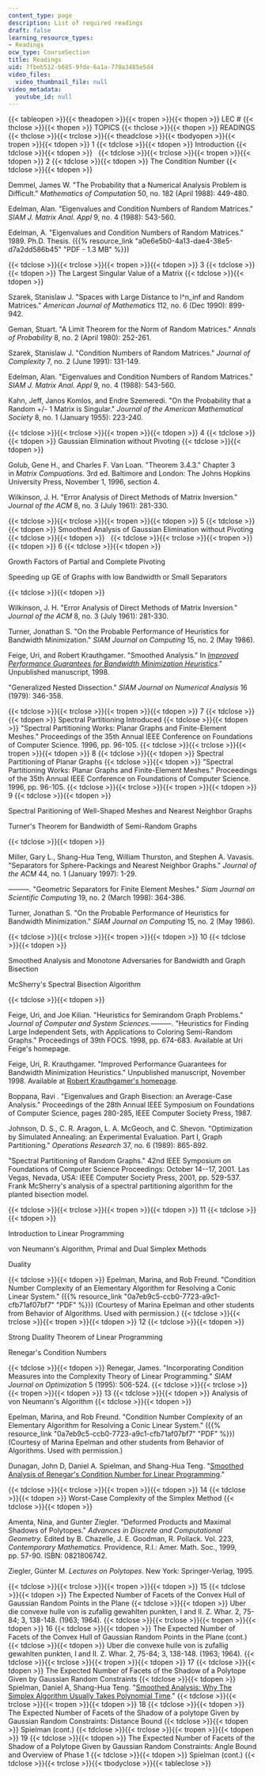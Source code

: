 ```yaml
---
content_type: page
description: List of required readings
draft: false
learning_resource_types:
- Readings
ocw_type: CourseSection
title: Readings
uid: 7fbeb512-b685-9fde-6a1a-770a3485e5d4
video_files:
  video_thumbnail_file: null
video_metadata:
  youtube_id: null
---
```

{{< tableopen >}}{{< theadopen >}}{{< tropen >}}{{< thopen >}}
LEC #
{{< thclose >}}{{< thopen >}}
TOPICS
{{< thclose >}}{{< thopen >}}
READINGS
{{< thclose >}}{{< trclose >}}{{< theadclose >}}{{< tbodyopen >}}{{< tropen >}}{{< tdopen >}}
1
{{< tdclose >}}{{< tdopen >}}
Introduction
{{< tdclose >}}{{< tdopen >}}
 
{{< tdclose >}}{{< trclose >}}{{< tropen >}}{{< tdopen >}}
2
{{< tdclose >}}{{< tdopen >}}
The Condition Number
{{< tdclose >}}{{< tdopen >}}

Demmel, James W. "The Probability that a Numerical Analysis Problem is Difficult." *Mathematics of Computation* 50, no. 182 (April 1988): 449-480.

Edelman, Alan. "Eigenvalues and Condition Numbers of Random Matrices." *SIAM J. Matrix Anal. Appl* 9, no. 4 (1988): 543-560.

Edelman, A. "Eigenvalues and Condition Numbers of Random Matrices." 1989. Ph.D. Thesis. ({{% resource_link "a0e6e5b0-4a13-dae4-38e5-d7a2dd586b45" "PDF - 1.3 MB" %}})

{{< tdclose >}}{{< trclose >}}{{< tropen >}}{{< tdopen >}}
3
{{< tdclose >}}{{< tdopen >}}
The Largest Singular Value of a Matrix
{{< tdclose >}}{{< tdopen >}}

Szarek, Stanislaw J. "Spaces with Large Distance to l^n\_inf and Random Matrices." *American Journal of Mathematics* 112, no. 6 (Dec 1990): 899-942.

Geman, Stuart. "A Limit Theorem for the Norm of Random Matrices." *Annals of Probability* 8, no. 2 (April 1980): 252-261.

Szarek, Stanislaw J. "Condition Numbers of Random Matrices." *Journal of Complexity* 7, no. 2 (June 1991): 131-149.

Edelman, Alan. "Eigenvalues and Condition Numbers of Random Matrices." *SIAM J. Matrix Anal. Appl* 9, no. 4 (1988): 543-560.

Kahn, Jeff, Janos Komlos, and Endre Szemeredi. "On the Probability that a Random +/- 1 Matrix is Singular." *Journal of the American Mathematical Society* 8, no. 1 (January 1955): 223-240.

{{< tdclose >}}{{< trclose >}}{{< tropen >}}{{< tdopen >}}
4
{{< tdclose >}}{{< tdopen >}}
Gaussian Elimination without Pivoting
{{< tdclose >}}{{< tdopen >}}

Golub, Gene H., and Charles F. Van Loan. "Theorem 3.4.3." Chapter 3 in *Matrix Compuations.* 3rd ed. Baltimore and London: The Johns Hopkins University Press, November 1, 1996, section 4.

Wilkinson, J. H. "Error Analysis of Direct Methods of Matrix Inversion." *Journal of the ACM* 8, no. 3 (July 1961): 281-330.

{{< tdclose >}}{{< trclose >}}{{< tropen >}}{{< tdopen >}}
5
{{< tdclose >}}{{< tdopen >}}
Smoothed Analysis of Gaussian Elimination without Pivoting
{{< tdclose >}}{{< tdopen >}}
 
{{< tdclose >}}{{< trclose >}}{{< tropen >}}{{< tdopen >}}
6
{{< tdclose >}}{{< tdopen >}}

Growth Factors of Partial and Complete Pivoting

Speeding up GE of Graphs with low Bandwidth or Small Separators

{{< tdclose >}}{{< tdopen >}}

Wilkinson, J. H. "Error Analysis of Direct Methods of Matrix Inversion." *Journal of the ACM* 8, no. 3 (July 1961): 281-330.

Turner, Jonathan S. "On the Probable Performance of Heuristics for Bandwidth Minimization." *SIAM Journal on Computing* 15, no. 2 (May 1986).

Feige, Uri, and Robert Krauthgamer. "Smoothed Analysis." In [*Improved Performance Guarantees for Bandwidth Minimization Heuristics*](https://www.researchgate.net/publication/2626577_Improved_Performance_Guarantees_for_Bandwidth_Minimization_Heuristics)." Unpublished manuscript, 1998.

"Generalized Nested Dissection." *SIAM Journal on Numerical Analysis* 16 (1979): 346-358.

{{< tdclose >}}{{< trclose >}}{{< tropen >}}{{< tdopen >}}
7
{{< tdclose >}}{{< tdopen >}}
Spectral Partitioning Introduced
{{< tdclose >}}{{< tdopen >}}
"Spectral Partitioning Works: Planar Graphs and Finite-Element Meshes." Proceedings of the 35th Annual IEEE Conference on Foundations of Computer Science. 1996, pp. 96-105.
{{< tdclose >}}{{< trclose >}}{{< tropen >}}{{< tdopen >}}
8
{{< tdclose >}}{{< tdopen >}}
Spectral Partitioning of Planar Graphs
{{< tdclose >}}{{< tdopen >}}
"Spectral Partitioning Works: Planar Graphs and Finite-Element Meshes." Proceedings of the 35th Annual IEEE Conference on Foundations of Computer Science. 1996, pp. 96-105.
{{< tdclose >}}{{< trclose >}}{{< tropen >}}{{< tdopen >}}
9
{{< tdclose >}}{{< tdopen >}}

Spectral Paritioning of Well-Shaped Meshes and Nearest Neighbor Graphs

Turner's Theorem for Bandwidth of Semi-Random Graphs

{{< tdclose >}}{{< tdopen >}}

Miller, Gary L., Shang-Hua Teng, William Thurston, and Stephen A. Vavasis. "Separators for Sphere-Packings and Nearest Neighbor Graphs." *Journal of the ACM* 44, no. 1 (January 1997): 1-29.

———. "Geometric Separators for Finite Element Meshes." *Siam Journal on Scientific Computing* 19, no. 2 (March 1998): 364-386.

Turner, Jonathan S. "On the Probable Performance of Heuristics for Bandwidth Minimization." *SIAM Journal on Computing* 15, no. 2 (May 1986).

{{< tdclose >}}{{< trclose >}}{{< tropen >}}{{< tdopen >}}
10
{{< tdclose >}}{{< tdopen >}}

Smoothed Analysis and Monotone Adversaries for Bandwidth and Graph Bisection

McSherry's Spectral Bisection Algorithm

{{< tdclose >}}{{< tdopen >}}

Feige, Uri, and Joe Kilian. "Heuristics for Semirandom Graph Problems." *Journal of Computer and System Sciences.*———. "Heuristics for Finding Large Independent Sets, with Applications to Coloring Semi-Random Graphs." Proceedings of 39th FOCS. 1998, pp. 674-683. Available at Uri Feige's homepage.

Feige, Uri, R. Krauthgamer. "Improved Performance Guarantees for Bandwidth Minimization Heuristics." Unpublished manuscript, November 1998. Available at [Robert Krauthgamer's homepage](http://www.wisdom.weizmann.ac.il/~robi/).

Boppana, Ravi . "Eigenvalues and Graph Bisection: an Average-Case Analysis." Proceedings of the 28th Annual IEEE Symposium on Foundations of Computer Science, pages 280-285, IEEE Computer Society Press, 1987.

Johnson, D. S., C. R. Aragon, L. A. McGeoch, and C. Shevon. "Optimization by Simulated Annealing: an Experimental Evaluation. Part I, Graph Partitioning." *Operations Research* 37, no. 6 (1989): 865-892.

"Spectral Partitioning of Random Graphs." 42nd IEEE Symposium on Foundations of Computer Science Proceedings: October 14--17, 2001. Las Vegas, Nevada, USA: IEEE Computer Society Press, 2001, pp. 529-537. Frank McSherry's analysis of a spectral partitioning algorithm for the planted bisection model.

{{< tdclose >}}{{< trclose >}}{{< tropen >}}{{< tdopen >}}
11
{{< tdclose >}}{{< tdopen >}}

Introduction to Linear Programming

von Neumann's Algorithm, Primal and Dual Simplex Methods

Duality

{{< tdclose >}}{{< tdopen >}}
Epelman, Marina, and Rob Freund. "Condition Number Complexity of an Elementary Algorithm for Resolving a Conic Linear System." ({{% resource_link "0a7eb9c5-ccb0-7723-a9c1-cfb71af07bf7" "PDF" %}}) (Courtesy of Marina Epelman and other students from Behavior of Algorithms. Used with permission.)
{{< tdclose >}}{{< trclose >}}{{< tropen >}}{{< tdopen >}}
12
{{< tdclose >}}{{< tdopen >}}

Strong Duality Theorem of Linear Programming

Renegar's Condition Numbers

{{< tdclose >}}{{< tdopen >}}
Renegar, James. "Incorporating Condition Measures into the Complexity Theory of Linear Programming." *SIAM Journal on Optimization* 5 (1995): 506-524.
{{< tdclose >}}{{< trclose >}}{{< tropen >}}{{< tdopen >}}
13
{{< tdclose >}}{{< tdopen >}}
Analysis of von Neumann's Algorithm
{{< tdclose >}}{{< tdopen >}}

Epelman, Marina, and Rob Freund. "Condition Number Complexity of an Elementary Algorithm for Resolving a Conic Linear System." ({{% resource_link "0a7eb9c5-ccb0-7723-a9c1-cfb71af07bf7" "PDF" %}}) (Courtesy of Marina Epelman and other students from Behavior of Algorithms. Used with permission.)

Dunagan, John D, Daniel A. Spielman, and Shang-Hua Teng. "[Smoothed Analysis of Renegar's Condition Number for Linear Programming](https://www.researchgate.net/publication/229747604_Smoothed_analysis_of_some_condition_numbers)."

{{< tdclose >}}{{< trclose >}}{{< tropen >}}{{< tdopen >}}
14
{{< tdclose >}}{{< tdopen >}}
Worst-Case Complexity of the Simplex Method
{{< tdclose >}}{{< tdopen >}}

Amenta, Nina, and Gunter Ziegler. "Deformed Products and Maximal Shadows of Polytopes." *Advances in Discrete and Computational Geometry.* Edited by B. Chazelle, J. E. Goodman, R. Pollack. Vol. 223, *Contemporary Mathematics.* Providence, R.I.: Amer. Math. Soc., 1999, pp. 57-90. ISBN: 0821806742.

Ziegler, Günter M. *Lectures on Polytopes*. New York: Springer-Verlag, 1995.

{{< tdclose >}}{{< trclose >}}{{< tropen >}}{{< tdopen >}}
15
{{< tdclose >}}{{< tdopen >}}
The Expected Number of Facets of the Convex Hull of Gaussian Random Points in the Plane
{{< tdclose >}}{{< tdopen >}}
Uber die convexe hulle von is zufallig gewahlten punkten, I and II. Z. Whar. 2, 75-84; 3, 138-148. (1963; 1964).
{{< tdclose >}}{{< trclose >}}{{< tropen >}}{{< tdopen >}}
16
{{< tdclose >}}{{< tdopen >}}
The Expected Number of Facets of the Convex Hull of Gaussian Random Points in the Plane (cont.)
{{< tdclose >}}{{< tdopen >}}
Uber die convexe hulle von is zufallig gewahlten punkten, I and II. Z. Whar. 2, 75-84; 3, 138-148. (1963; 1964).
{{< tdclose >}}{{< trclose >}}{{< tropen >}}{{< tdopen >}}
17
{{< tdclose >}}{{< tdopen >}}
The Expected Number of Facets of the Shadow of a Polytope Given by Gaussian Random Constraints
{{< tdclose >}}{{< tdopen >}}
Spielman, Daniel A, Shang-Hua Teng. "[Smoothed Analysis: Why The Simplex Algorithm Usually Takes Polynomial Time](http://math.mit.edu/seminars/combin/archive/abstracts/apr01/spielman.html)."
{{< tdclose >}}{{< trclose >}}{{< tropen >}}{{< tdopen >}}
18
{{< tdclose >}}{{< tdopen >}}
The Expected Number of Facets of the Shadow of a polytope Given by Gaussian Random Constraints: Distance Bound
{{< tdclose >}}{{< tdopen >}}
Spielman (cont.)
{{< tdclose >}}{{< trclose >}}{{< tropen >}}{{< tdopen >}}
19
{{< tdclose >}}{{< tdopen >}}
The Expected Number of Facets of the Shadow of a Polytope Given by Gaussian Random Constraints: Angle Bound and Overview of Phase 1
{{< tdclose >}}{{< tdopen >}}
Spielman (cont.)
{{< tdclose >}}{{< trclose >}}{{< tbodyclose >}}{{< tableclose >}}